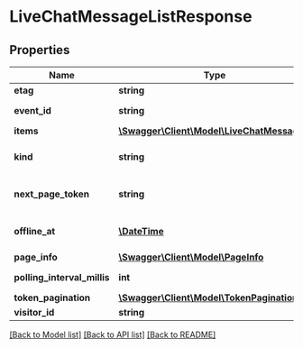 # LiveChatMessageListResponse

## Properties
Name | Type | Description | Notes
------------ | ------------- | ------------- | -------------
**etag** | **string** | Etag of this resource. | [optional] 
**event_id** | **string** | Serialized EventId of the request which produced this response. | [optional] 
**items** | [**\Swagger\Client\Model\LiveChatMessage[]**](LiveChatMessage.md) | A list of live chat messages. | [optional] 
**kind** | **string** | Identifies what kind of resource this is. Value: the fixed string \&quot;youtube#liveChatMessageListResponse\&quot;. | [optional] [default to 'youtube#liveChatMessageListResponse']
**next_page_token** | **string** | The token that can be used as the value of the pageToken parameter to retrieve the next page in the result set. | [optional] 
**offline_at** | [**\DateTime**](\DateTime.md) | The date and time when the underlying stream went offline. The value is specified in ISO 8601 (YYYY-MM-DDThh:mm:ss.sZ) format. | [optional] 
**page_info** | [**\Swagger\Client\Model\PageInfo**](PageInfo.md) |  | [optional] 
**polling_interval_millis** | **int** | The amount of time the client should wait before polling again. | [optional] 
**token_pagination** | [**\Swagger\Client\Model\TokenPagination**](TokenPagination.md) |  | [optional] 
**visitor_id** | **string** | The visitorId identifies the visitor. | [optional] 

[[Back to Model list]](../README.md#documentation-for-models) [[Back to API list]](../README.md#documentation-for-api-endpoints) [[Back to README]](../README.md)


